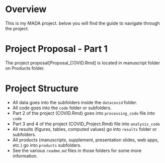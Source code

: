 
# Overview
This is my MADA project. below you will find the guide to navigate through the project.

# Project Proposal - Part 1

The project proposal[Proposal_COVID.Rmd] is located in manuscript folder on Products folder. 

# Project Structure

* All data goes into the subfolders inside the `datacovid` folder.
* All code goes into the `code` folder or subfolders.
* Part 2 of the project (COVID.Rmd) goes into `processing_code` file into `code`
* Part 3 and 4 of the project (COVID_Project.Rmd) file into `analysis_code`
* All results (figures, tables, computed values) go into `results` folder or subfolders.
* All products (manuscripts, supplement, presentation slides, web apps, etc.) go into `products` subfolders.
* See the various `readme.md` files in those folders for some more information.





